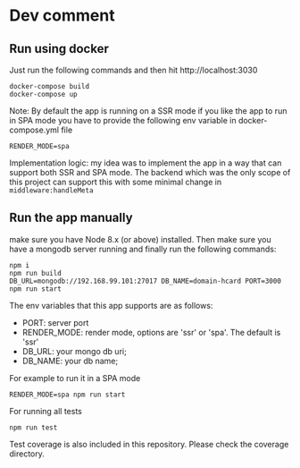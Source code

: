 # Dev comment

## Run using docker

Just run the following commands and then hit http://localhost:3030
```
docker-compose build
docker-compose up
```

Note: By default the app is running on a SSR mode if you like the app to run in SPA mode you have to provide the following env variable in docker-compose.yml file
```
RENDER_MODE=spa
```

Implementation logic: my idea was to implement the app in a way that can support both SSR and SPA mode. The backend which was the only scope of this project can support this with some minimal change in `middleware:handleMeta` 

## Run the app manually

make sure you have Node 8.x (or above) installed. Then make sure you have a mongodb server running and finally run the following commands:

```
npm i
npm run build
DB_URL=mongodb://192.168.99.101:27017 DB_NAME=domain-hcard PORT=3000 npm run start
```

The env variables that this app supports are as follows:

- PORT: server port
- RENDER_MODE: render mode, options are 'ssr' or 'spa'. The default is 'ssr'
- DB_URL: your mongo db uri;
- DB_NAME: your db name;

For example to run it in a SPA mode
```
RENDER_MODE=spa npm run start
```

For running all tests
```
npm run test
```

Test coverage is also included in this repository. Please check the coverage directory.